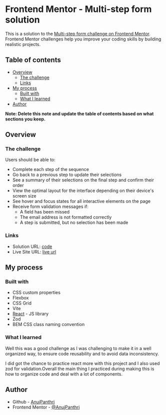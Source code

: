 # Frontend Mentor - Multi-step form solution

This is a solution to the [Multi-step form challenge on Frontend Mentor](https://www.frontendmentor.io/challenges/multistep-form-YVAnSdqQBJ). Frontend Mentor challenges help you improve your coding skills by building realistic projects. 

## Table of contents

- [Overview](#overview)
  - [The challenge](#the-challenge)
  - [Links](#links)
- [My process](#my-process)
  - [Built with](#built-with)
  - [What I learned](#what-i-learned)
- [Author](#author)

**Note: Delete this note and update the table of contents based on what sections you keep.**

## Overview

### The challenge

Users should be able to:

- Complete each step of the sequence
- Go back to a previous step to update their selections
- See a summary of their selections on the final step and confirm their order
- View the optimal layout for the interface depending on their device's screen size
- See hover and focus states for all interactive elements on the page
- Receive form validation messages if:
  - A field has been missed
  - The email address is not formatted correctly
  - A step is submitted, but no selection has been made

### Links

- Solution URL: [code](https://github.com/AnujPanthri/Multi-Step-Form-Challenge)
- Live Site URL: [live url](https://anujpanthri.github.io/Multi-Step-Form-Challenge/)

## My process

### Built with

- CSS custom properties
- Flexbox
- CSS Grid
- Vite
- [React](https://reactjs.org/) - JS library
- Zod
- BEM CSS class naming convention


### What I learned

Well this was a good challenge as I was challenging to make it in a well organized way, to ensure code reusability and to avoid data inconsistency.

I did got the chance to practice react more with this project and I also used zod for validation.Overall the main thing I practiced during making this is how to organize code and deal with a lot of components.

## Author

- Github - [AnujPanthri](https://www.github.com/AnujPanthri)
- Frontend Mentor - [@AnujPanthri](https://www.frontendmentor.io/profile/AnujPanthri)
